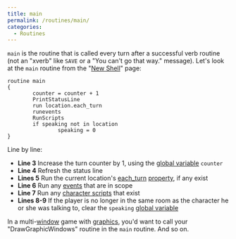 ```yaml
---
title: main
permalink: /routines/main/
categories: 
  - Routines
---
```


`main` is the routine that is called every turn after a successful verb
routine (not an "xverb" like `SAVE` or a "You can't go that way."
message). Let's look at the `main` routine from the 
"[New Shell](basics/new-shell/)" page:

```
routine main
{
        counter = counter + 1
        PrintStatusLine
        run location.each_turn
        runevents
        RunScripts
        if speaking not in location
                speaking = 0
}
```

Line by line:

-   **Line 3** Increase the turn counter by 1, using the 
    [global variable](basics/global/) `counter`
-   **Line 4** Refresh the status line
-   **Lines 5** Run the current location's
    [each_turn](timers/each_turn/)
    [property](properties/), if any exist
-   **Line 6** Run any [events](timers/events/) that are in scope
-   **Line 7** Run any [character scripts](characters/scripts/) that
    exist
-   **Lines 8-9** If the player is no longer in the same room as the
    character he or she was talking to, clear the `speaking`
    [global variable](basics/global/)

In a multi-[window](input-output/window/) game with
[graphics](basics/resources/), you'd want to call your
"DrawGraphicWindows" routine in the `main` routine. And so on.
